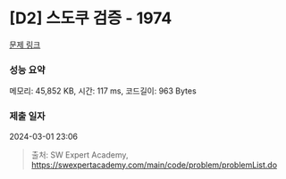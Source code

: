 # [D2] 스도쿠 검증 - 1974 

[문제 링크](https://swexpertacademy.com/main/code/problem/problemDetail.do?contestProbId=AV5Psz16AYEDFAUq) 

### 성능 요약

메모리: 45,852 KB, 시간: 117 ms, 코드길이: 963 Bytes

### 제출 일자

2024-03-01 23:06



> 출처: SW Expert Academy, https://swexpertacademy.com/main/code/problem/problemList.do